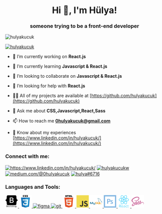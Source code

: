 <h1 align="center">Hi 👋, I'm Hülya!</h1>
<h3 align="center">someone trying to be a front-end developer</h3>

<p align="left"> <img src="https://komarev.com/ghpvc/?username=hulyakucuk&label=Profile%20views&color=0e75b6&style=flat" alt="hulyakucuk" /> </p>

<p align="left"> <a href="https://github.com/ryo-ma/github-profile-trophy"><img src="https://github-profile-trophy.vercel.app/?username=hulyakucuk" alt="hulyakucuk" /></a> </p>

- 🔭 I’m currently working on **React.js**

- 🌱 I’m currently learning **Javascript & React.js**

- 👯 I’m looking to collaborate on **Javascript & React.js**

- 🤝 I’m looking for help with **React.js**

- 👨‍💻 All of my projects are available at [https://github.com/hulyakucuk](https://github.com/hulyakucuk)

- 💬 Ask me about **CSS,Javascript,React,Sass**

- 📫 How to reach me **0hulyakucuk@gmail.com**

- 📄 Know about my experiences [https://www.linkedin.com/in/hulyakucuk/](https://www.linkedin.com/in/hulyakucuk/)

<h3 align="left">Connect with me:</h3>
<p align="left">
<a href="https://linkedin.com/in/https://www.linkedin.com/in/hulyakucuk/" target="blank"><img align="center" src="https://raw.githubusercontent.com/rahuldkjain/github-profile-readme-generator/master/src/images/icons/Social/linked-in-alt.svg" alt="https://www.linkedin.com/in/hulyakucuk/" height="30" width="40" /></a>
<a href="https://instagram.com/hulyakucukw" target="blank"><img align="center" src="https://raw.githubusercontent.com/rahuldkjain/github-profile-readme-generator/master/src/images/icons/Social/instagram.svg" alt="hulyakucukw" height="30" width="40" /></a>
<a href="https://medium.com/medium.com/@0hulyakucuk" target="blank"><img align="center" src="https://raw.githubusercontent.com/rahuldkjain/github-profile-readme-generator/master/src/images/icons/Social/medium.svg" alt="medium.com/@0hulyakucuk" height="30" width="40" /></a>
<a href="https://discord.gg/hulya#6716" target="blank"><img align="center" src="https://raw.githubusercontent.com/rahuldkjain/github-profile-readme-generator/master/src/images/icons/Social/discord.svg" alt="hulya#6716" height="30" width="40" /></a>
</p>

<h3 align="left">Languages and Tools:</h3>
<p align="left"> <a href="https://getbootstrap.com" target="_blank" rel="noreferrer"> <img src="https://raw.githubusercontent.com/devicons/devicon/master/icons/bootstrap/bootstrap-plain-wordmark.svg" alt="bootstrap" width="40" height="40"/> </a> <a href="https://www.w3schools.com/css/" target="_blank" rel="noreferrer"> <img src="https://raw.githubusercontent.com/devicons/devicon/master/icons/css3/css3-original-wordmark.svg" alt="css3" width="40" height="40"/> </a> <a href="https://www.figma.com/" target="_blank" rel="noreferrer"> <img src="https://www.vectorlogo.zone/logos/figma/figma-icon.svg" alt="figma" width="40" height="40"/> </a> <a href="https://git-scm.com/" target="_blank" rel="noreferrer"> <img src="https://www.vectorlogo.zone/logos/git-scm/git-scm-icon.svg" alt="git" width="40" height="40"/> </a> <a href="https://www.w3.org/html/" target="_blank" rel="noreferrer"> <img src="https://raw.githubusercontent.com/devicons/devicon/master/icons/html5/html5-original-wordmark.svg" alt="html5" width="40" height="40"/> </a> <a href="https://developer.mozilla.org/en-US/docs/Web/JavaScript" target="_blank" rel="noreferrer"> <img src="https://raw.githubusercontent.com/devicons/devicon/master/icons/javascript/javascript-original.svg" alt="javascript" width="40" height="40"/> </a> <a href="https://www.mysql.com/" target="_blank" rel="noreferrer"> <img src="https://raw.githubusercontent.com/devicons/devicon/master/icons/mysql/mysql-original-wordmark.svg" alt="mysql" width="40" height="40"/> </a> <a href="https://www.photoshop.com/en" target="_blank" rel="noreferrer"> <img src="https://raw.githubusercontent.com/devicons/devicon/master/icons/photoshop/photoshop-line.svg" alt="photoshop" width="40" height="40"/> </a> <a href="https://reactjs.org/" target="_blank" rel="noreferrer"> <img src="https://raw.githubusercontent.com/devicons/devicon/master/icons/react/react-original-wordmark.svg" alt="react" width="40" height="40"/> </a> <a href="https://sass-lang.com" target="_blank" rel="noreferrer"> <img src="https://raw.githubusercontent.com/devicons/devicon/master/icons/sass/sass-original.svg" alt="sass" width="40" height="40"/> </a> </p>
